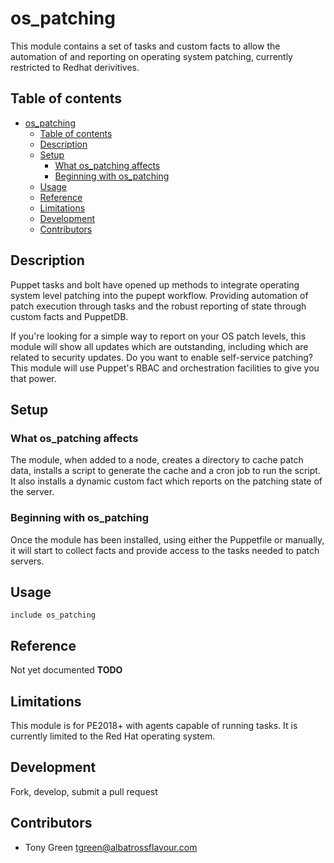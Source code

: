 # os_patching

This module contains a set of tasks and custom facts to allow the automation of and reporting on operating system patching, currently restricted to Redhat derivitives.

## Table of contents

- [os_patching](#ospatching)
  - [Table of contents](#table-of-contents)
  - [Description](#description)
  - [Setup](#setup)
    - [What os_patching affects](#what-ospatching-affects)
    - [Beginning with os_patching](#beginning-with-ospatching)
  - [Usage](#usage)
  - [Reference](#reference)
  - [Limitations](#limitations)
  - [Development](#development)
  - [Contributors](#contributors)

## Description

Puppet tasks and bolt have opened up methods to integrate operating system level patching into the pupept workflow.  Providing automation of patch execution through tasks and the robust reporting of state through custom facts and PuppetDB.

If you're looking for a simple way to report on your OS patch levels, this module will show all updates which are outstanding, including which are related to security updates.  Do you want to enable self-service patching?  This module will use Puppet's RBAC and orchestration facilities to give you that power.

## Setup

### What os_patching affects

The module, when added to a node, creates a directory to cache patch data, installs a script to generate the cache and a cron job to run the script.  It also installs a dynamic custom fact which reports on the patching state of the server.

### Beginning with os_patching

Once the module has been installed, using either the Puppetfile or manually, it will start to collect facts and provide access to the tasks needed to patch servers.

## Usage

```
include os_patching
```

## Reference

Not yet documented **TODO**

## Limitations

This module is for PE2018+ with agents capable of running tasks.  It is currently limited to the Red Hat operating system.

## Development

Fork, develop, submit a pull request

## Contributors

- Tony Green <tgreen@albatrossflavour.com>
